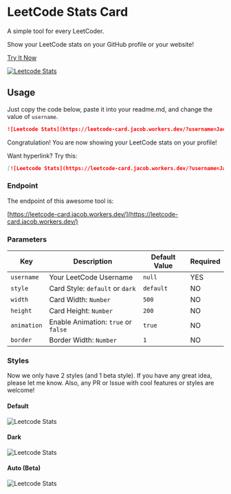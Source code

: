 # LeetCode Stats Card
A simple tool for every LeetCoder.

Show your LeetCode stats on your GitHub profile or your website!

[Try It Now](https://leetcode-card.jacob.workers.dev/)

[![Leetcode Stats](https://leetcode-card.jacob.workers.dev/?username=JacobLinCool&style=)](https://leetcode-card.jacob.workers.dev/)

## Usage
Just copy the code below, paste it into your readme.md, and change the value of `username`.

```md
![Leetcode Stats](https://leetcode-card.jacob.workers.dev/?username=JacobLinCool)
```

Congratulation! You are now showing your LeetCode stats on your profile!

Want hyperlink? Try this:

```md
[![Leetcode Stats](https://leetcode-card.jacob.workers.dev/?username=JacobLinCool)](https://leetcode.com/JacobLinCool)
```

### Endpoint
The endpoint of this awesome tool is: 

[https://leetcode-card.jacob.workers.dev/](https://leetcode-card.jacob.workers.dev/)

### Parameters

Key         |Description                           |Default Value    |Required
---         |---                                   |---              |---
`username`  |Your LeetCode Username                |`null`           | YES
`style`     |Card Style: `default` or `dark`       |`default`        | NO
`width`     |Card Width: `Number`                  |`500`            | NO
`height`    |Card Height: `Number`                 |`200`            | NO
`animation` |Enable Animation: `true` or `false`   |`true`           | NO
`border`    |Border Width: `Number`                |`1`              | NO

### Styles
Now we only have 2 styles (and 1 beta style). If you have any great idea, please let me know. Also, any PR or Issue with cool features or styles are welcome!

#### Default
![Leetcode Stats](https://leetcode-card.jacob.workers.dev/?username=JacobLinCool&style=)

#### Dark
![Leetcode Stats](https://leetcode-card.jacob.workers.dev/?username=JacobLinCool&style=dark)

#### Auto (Beta)
![Leetcode Stats](https://leetcode-card.jacob.workers.dev/?username=JacobLinCool&style=auto)
